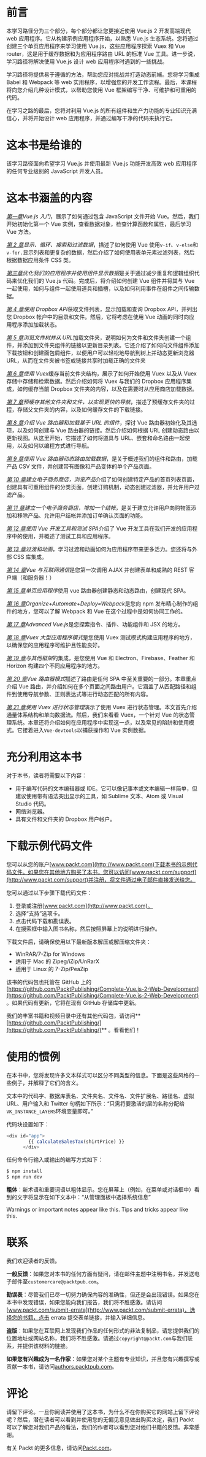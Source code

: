 # 前言

本学习路径分为三个部分，每个部分都让您更接近使用 Vue.js 2 开发高端现代 web 应用程序。它从构建示例应用程序开始，以熟悉 Vue.js 生态系统。您将通过创建三个单页应用程序来学习使用 Vue.js，这些应用程序探索 Vuex 和 Vue router，这是用于缓存数据和为应用程序路由 URL 的标准 Vue 工具。进一步说，学习路径将解决使用 Vue.js 设计 web 应用程序时遇到的一些挑战。

学习路径将提供易于遵循的方法，帮助您应对挑战并打造动态前端。您将学习集成 Babel 和 Webpack 等 web 实用程序，以增强您的开发工作流程。最后，本课程将向您介绍几种设计模式，以帮助您使用 Vue 框架编写干净、可维护和可重用的代码。

在学习之路的最后，您将对利用 Vue.js 的所有组件和生产力功能的专业知识充满信心，并将开始设计 web 应用程序，并通过编写干净的代码来执行它。

# 这本书是给谁的

该学习路径面向希望学习 Vue.js 并使用最新 Vue.js 功能开发高效 web 应用程序的任何专业级别的 JavaScript 开发人员。

# 这本书涵盖的内容

[*第一章*](01.html)*Vue.js 入门*，展示了如何通过包含 JavaScript 文件开始 Vue。然后，我们开始初始化第一个 Vue 实例，查看数据对象，检查计算函数和属性，最后学习 Vue 方法。

[*第 2 章*](19.html)*显示、循环、搜索和过滤数据*，描述了如何使用 Vue 使用`v-if`、`v-else`和`v-for.`显示列表和更复杂的数据，然后介绍了如何使用表单元素过滤列表，然后根据数据应用条件 CSS 类。

[*第三章*](00.html)*优化我们的应用程序并使用组件显示数据*是关于通过减少重复和逻辑组织代码来优化我们的 Vue.js 代码。完成后，将介绍如何创建 Vue 组件并将其与 Vue 一起使用，如何与组件一起使用道具和插槽，以及如何利用事件在组件之间传输数据。

[*第 4 章*](00.html)*使用 Dropbox API*获取文件列表，显示加载和查询 Dropbox API，并列出您 Dropbox 帐户中的目录和文件。然后，它将考虑在使用 Vue 动画的同时向应用程序添加加载状态。 

[*第 5 章*](00.html)*浏览文件树并从 URL*加载文件夹，说明如何为文件和文件夹创建一个组件，并添加到文件夹组件的链接以更新目录列表。它还介绍了如何向文件组件添加下载按钮和创建面包屑组件，以便用户可以轻松地导航到树上并动态更新浏览器 URL，从而在文件夹被书签或链接共享时加载正确的文件夹

[*第 6 章*](00.html)*使用 Vuex*缓存当前文件夹结构，展示了如何开始使用 Vuex 以及从 Vuex 存储中存储和检索数据。然后介绍如何将 Vuex 与我们的 Dropbox 应用程序集成，如何缓存当前 Dropbox 文件夹的内容，以及在需要时从应用商店加载数据。

[*第 7 章*](00.html)*预缓存其他文件夹和文件，以实现更快的导航*，描述了预缓存文件夹的过程，存储父文件夹的内容，以及如何缓存文件的下载链接。

[*第 8 章*](00.html)*介绍 Vue 路由器和加载基于 URL 的组件*，探讨 Vue 路由器初始化及其选项，以及如何创建与 Vue 路由器的链接。然后介绍如何根据 URL 创建动态路由以更新视图。从这里开始，它描述了如何将道具与 URL、嵌套和命名路由一起使用，以及如何以编程方式进行导航。

[*第 9 章*](00.html)*使用 Vue 路由器动态路由加载数据*，是关于概述我们的组件和路由，加载产品 CSV 文件，并创建带有图像和产品变体的单个产品页面。

[*第 10 章*](00.html)*建立电子商务商店，浏览产品*介绍了如何创建特定产品的首页列表页面，创建具有可重用组件的分类页面，创建订购机制，动态创建过滤器，并允许用户过滤产品。

[*第 11 章*](00.html)*建立一个电子商务商店，增加一个结帐*，是关于建立允许用户向购物篮添加和移除产品、允许用户结帐并添加订单确认页面的功能。

[*第 12 章*](00.html)*使用 Vue 开发工具和测试 SPA*介绍了 Vue 开发工具在我们开发的应用程序中的使用，并概述了测试工具和应用程序。

[*第 13 章*](00.html)*过渡和动画*，学习过渡和动画如何为应用程序带来更多活力。您还将与外部 CSS 库集成。

[*第 14 章*](00.html)*Vue 与互联网通信*是您第一次调用 AJAX 并创建表单和成熟的 REST 客户端（和服务器！）

[*第 15 章*](00.html)*单页应用程序*使用 vue 路由器创建静态和动态路由，创建现代 SPA。

[*第 16 章*](00.html)*Organize+Automate+Deploy=Webpack*是您向 npm 发布精心制作的组件的地方，您可以了解 Webpack 和 Vue 在这个过程中是如何协同工作的。

[*第 17 章*](00.html)*Advanced Vue.js*是您探索指令、插件、功能组件和 JSX 的地方。

[*第 18 章*](00.html)*Vuex 大型应用程序模式*是您使用 Vuex 测试模式构建应用程序的地方，以确保您的应用程序可维护且性能良好。

[*第 19 章*](00.html)*与其他框架*的集成，是您使用 Vue 和 Electron、Firebase、Feather 和 Horizon 构建四个不同应用程序的地方。

[*第 20 章*](00.html)*Vue 路由器模式*描述了路由是任何 SPA 中至关重要的一部分。本章重点介绍 Vue 路由，并介绍如何在多个页面之间路由用户。它涵盖了从匹配路径和组件到使用导航参数、正则表达式等进行动态匹配的所有内容。

[*第 21 章*](00.html)*使用 Vuex 进行状态管理*演示了使用 Vuex 进行状态管理。本文首先介绍通量体系结构和单向数据流。然后，我们来看看 Vuex，一个针对 Vue 的状态管理系统。本章还将介绍如何在应用程序中实现这一点，以及常见的陷阱和使用模式。它接着进入`Vue-devtools`以捕获操作和 Vue 实例数据。

# 充分利用这本书

对于本书，读者将需要以下内容：

*   用于编写代码的文本编辑器或 IDE。它可以像记事本或文本编辑一样简单，但建议使用带有语法突出显示的工具，如 Sublime 文本、Atom 或 Visual Studio 代码。
*   网络浏览器。
*   具有文件和文件夹的 Dropbox 用户帐户。

# 下载示例代码文件

您可以从您的账户[www.packt.com](http://www.packt.com)下载本书的示例代码文件。如果您在其他地方购买了本书，您可以访问[www.packt.com/support](http://www.packt.com/support)并注册，将文件通过电子邮件直接发送给您。

您可以通过以下步骤下载代码文件：

1.  登录或注册[www.packt.com](http://www.packt.com)。
2.  选择“支持”选项卡。
3.  点击代码下载和勘误表。
4.  在搜索框中输入图书名称，然后按照屏幕上的说明进行操作。

下载文件后，请确保使用以下最新版本解压或解压缩文件夹：

*   WinRAR/7-Zip for Windows
*   适用于 Mac 的 Zipeg/iZip/UnRarX
*   适用于 Linux 的 7-Zip/PeaZip

该书的代码包也托管在 GitHub 上的[https://github.com/PacktPublishing/Complete-Vue.js-2-Web-Development](https://github.com/PacktPublishing/Complete-Vue.js-2-Web-Development) 。如果代码有更新，它将在现有 GitHub 存储库中更新。

我们的丰富书籍和视频目录中还有其他代码包，请访问**[https://github.com/PacktPublishing/](https://github.com/PacktPublishing/)** 。看看他们！

# 使用的惯例

在本书中，您将发现许多文本样式可以区分不同类型的信息。下面是这些风格的一些例子，并解释了它们的含义。

文本中的代码字、数据库表名、文件夹名、文件名、文件扩展名、路径名、虚拟 URL、用户输入和 Twitter 句柄如下所示：“只需将要激活的层的名称分配给`VK_INSTANCE_LAYERS`环境变量即可。”

代码块设置如下：

```js
<div id="app">
        {{ calculateSalesTax(shirtPrice) }}
      </div>
```

任何命令行输入或输出的编写方式如下：

```js
$ npm install
$ npm run dev
```

**粗体**：新术语和重要词语以粗体显示。您在屏幕上（例如，在菜单或对话框中）看到的文字将显示在如下文本中：“从管理面板中选择系统信息”

Warnings or important notes appear like this. Tips and tricks appear like this.

# 联系

我们欢迎读者的反馈。

**一般反馈**：如果您对本书的任何方面有疑问，请在邮件主题中注明书名，并发送电子邮件至`customercare@packtpub.com`。

**勘误表**：尽管我们已尽一切努力确保内容的准确性，但还是会出现错误。如果您在本书中发现错误，如果您能向我们报告，我们将不胜感激。请访问[www.packt.com/submit-errata](http://www.packt.com/submit-errata)，选择您的书籍，点击 errata 提交表单链接，并输入详细信息。

**盗版**：如果您在互联网上发现我们作品的任何形式的非法复制品，请您提供我们的位置地址或网站名称，我们将不胜感激。请通过`copyright@packt.com`与我们联系，并提供该材料的链接。

**如果您有兴趣成为一名作家**：如果您对某个主题有专业知识，并且您有兴趣撰写或贡献一本书，请访问[authors.packtpub.com](http://authors.packtpub.com/)。

# 评论

请留下评论。一旦你阅读并使用了这本书，为什么不在你购买它的网站上留下评论呢？然后，潜在读者可以看到并使用您的无偏见意见做出购买决定，我们 Packt 可以了解您对我们产品的看法，我们的作者可以看到您对他们书籍的反馈。非常感谢。

有关 Packt 的更多信息，请访问[Packt.com](http://www.packt.com/)。